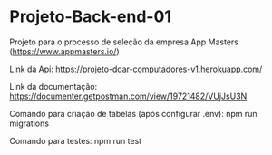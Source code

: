 # Projeto-Back-end-01

Projeto para o processo de seleção da empresa App Masters (https://www.appmasters.io/)

Link da Api: https://projeto-doar-computadores-v1.herokuapp.com/

Link da documentação: https://documenter.getpostman.com/view/19721482/VUjJsU3N

Comando para criação de tabelas (após configurar .env): npm run migrations

Comando para testes: npm run test

